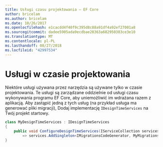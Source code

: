 ```yaml
---
title: Usługi czasu projektowania — EF Core
author: bricelam
ms.author: bricelam
ms.date: 10/26/2017
ms.openlocfilehash: e1cacdd4f40f9c395d8c88a91df4a92ef27001a8
ms.sourcegitcommit: dadee5905ada9ecdbae28363a682950383ce3e10
ms.translationtype: MT
ms.contentlocale: pl-PL
ms.lasthandoff: 08/27/2018
ms.locfileid: "42997534"
---
```

<a name="design-time-services"></a>Usługi w czasie projektowania
====================
Niektóre usługi używana przez narzędzia są używane tylko w czasie projektowania. Te usługi są zarządzane oddzielnie od usługi czasu wykonywania programu EF Core, aby uniemożliwić im wdrażana razem z aplikacją. Aby zastąpić jedną z tych usług (na przykład usługa ma generować pliki migracji), Dodaj implementację `IDesignTimeServices` na Twój projekt startowy.

``` csharp
class MyDesignTimeServices : IDesignTimeServices
{
    public void ConfigureDesignTimeServices(IServiceCollection services)
        => services.AddSingleton<IMigrationsCodeGenerator, MyMigrationsCodeGenerator>()
}
```
